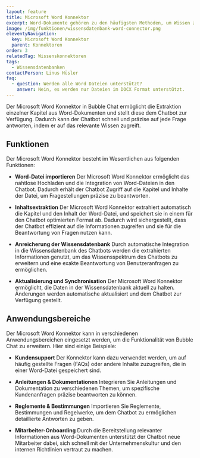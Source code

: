 ```yaml
---
layout: feature
title: Microsoft Word Konnektor
excerpt: Word-Dokumente gehören zu den häufigsten Methoden, um Wissen zu dokumentieren. Dieser Konnektor ermöglicht es dem Chatbot, auf dieses umfangreiche Wissensarchiv zuzugreifen.
image: /img/funktionen/wissensdatenbank-word-connector.png
eleventyNavigation:
  key: Microsoft Word Konnektor
  parent: Konnektoren
order: 3
relatedTag: Wissenskonnektoren
tags:
  - Wissensdatenbanken
contactPerson: Linus Hüsler
faq:
  - question: Werden alle Word Dateien unterstützt?
    answer: Nein, es werden nur Dateien im DOCX Format unterstützt.
---
```


Der Microsoft Word Konnektor in Bubble Chat ermöglicht die Extraktion einzelner Kapitel aus Word-Dokumenten und stellt diese dem Chatbot zur Verfügung. Dadurch kann der Chatbot schnell und präzise auf jede Frage antworten, indem er auf das relevante Wissen zugreift.

## Funktionen

Der Microsoft Word Konnektor besteht im Wesentlichen aus folgenden Funktionen:

- **Word-Datei importieren**
Der Microsoft Word Konnektor ermöglicht das nahtlose Hochladen und die Integration von Word-Dateien in den Chatbot. Dadurch erhält der Chatbot Zugriff auf die Kapitel und Inhalte der Datei, um Fragestellungen präzise zu beantworten.

- **Inhaltsextraktion**
  Der Microsoft Word Konnektor extrahiert automatisch die Kapitel und den Inhalt der Word-Datei, und speichert sie in einem für den Chatbot optimierten Format ab. Dadurch wird sichergestellt, dass der Chatbot effizient auf die Informationen zugreifen und sie für die Beantwortung von Fragen nutzen kann.
  
- **Anreicherung der Wissensdatenbank**
  Durch automatische Integration in die Wissensdatenbank des Chatbots werden die extrahierten Informationen genutzt, um das Wissensspektrum des Chatbots zu erweitern und eine exakte Beantwortung von Benutzeranfragen zu ermöglichen.

- **Aktualisierung und Synchronisation**
  Der Microsoft Word Konnektor ermöglicht, die Daten in der Wissensdatenbank aktuell zu halten. Änderungen werden automatische aktualisiert und dem Chatbot zur Verfügung gestellt.
  
## Anwendungs&shy;bereiche

Der Microsoft Word Konnektor kann in verschiedenen Anwendungsbereichen eingesetzt werden, um die Funktionalität von Bubble Chat zu erweitern. Hier sind einige Beispiele:

- **Kundensupport**
  Der Konnektor kann dazu verwendet werden, um auf häufig gestellte Fragen (FAQs) oder andere Inhalte zuzugreifen, die in einer Word-Datei gespeichert sind.

- **Anleitungen & Dokumentationen**
  Integrieren Sie Anleitungen und Dokumentation zu verschiedenen Themen, um spezifische Kundenanfragen präzise beantworten zu können.

- **Reglemente & Bestimmungen**
  Importieren Sie Reglemente, Bestimmungen und Regelwerke, um dem Chatbot zu ermöglichen detaillierte Antworten zu geben.
  
- **Mitarbeiter-Onboarding**
  Durch die Bereitstellung relevanter Informationen aus Word-Dokumenten unterstützt der Chatbot neue Mitarbeiter dabei, sich schnell mit der Unternehmenskultur und den internen Richtlinien vertraut zu machen.
